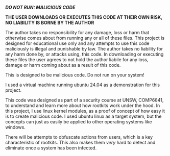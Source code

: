 ***DO NOT RUN: MALICIOUS CODE***

**THE USER DOWNLOADS OR EXECUTES THIS CODE AT THEIR OWN RISK, NO LIABILITY IS BORNE BY THE AUTHOR**

The author takes no responsibility for any damage, loss or harm that otherwise comes about from running any or all of these files. This project is designed for educational use only and any attempts to use this code maliciously is illegal and punishable by law. The author takes no liability
for any harm done by, or attacks using, this code. In downloading or executing these files the user agrees to not hold the author liabile for any loss, damage or harm coming about as a result of this code.

This is designed to be malicious code. Do not run on your system!

I used a virtual machine running ubuntu 24.04 as a demonstration for this project.

This code was designed as part of a security course at UNSW, COMP6841, to understand and learn more about how rootkits
work under the hood. In this project, I use linux kernel modules, as a proof of concept of how easy it is to create
malicious code. I used ubuntu linux as a target system, but the concepts can just as easily be applied to other
operating systems like windows.

There will be attempts to obfuscate actions from users, which is a key characteristic of rootkits. This also makes them
*very* hard to detect and eliminate once a system has been infected.

